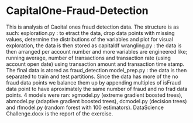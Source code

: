 # CapitalOne-Fraud-Detection
This is analysis of Caoital ones fraud detection data. The structure is as such: 
exploration.py : to etract the data, drop data points with missing values, determine the distributions of the variables and plot for visual exploration, the data is then stored as capitaldf
wrangling.py : the data is then arranged per account number and more variables are engineered like; running average, number of transactions and transaction rate (using account open date) using transaction amount and transaction time stamp. The final data is atored as fraud_detection
model_prep.py : the data is then separated to train and test partitions. Since the data has more of the no fraud data points we balance them up by appending multiples of isFraud data point to have aproximately the same number of fraud and no frad data points.
4 models were ran: xgmodel.py (extreme gradient boosted trees), abmodel.py (adaptive gradient boosted trees), dcmodel.py (decision trees) and rfmodel.py (random forest with 100 estimators). 
DataScience Challenge.docx is the report of the exercise.
